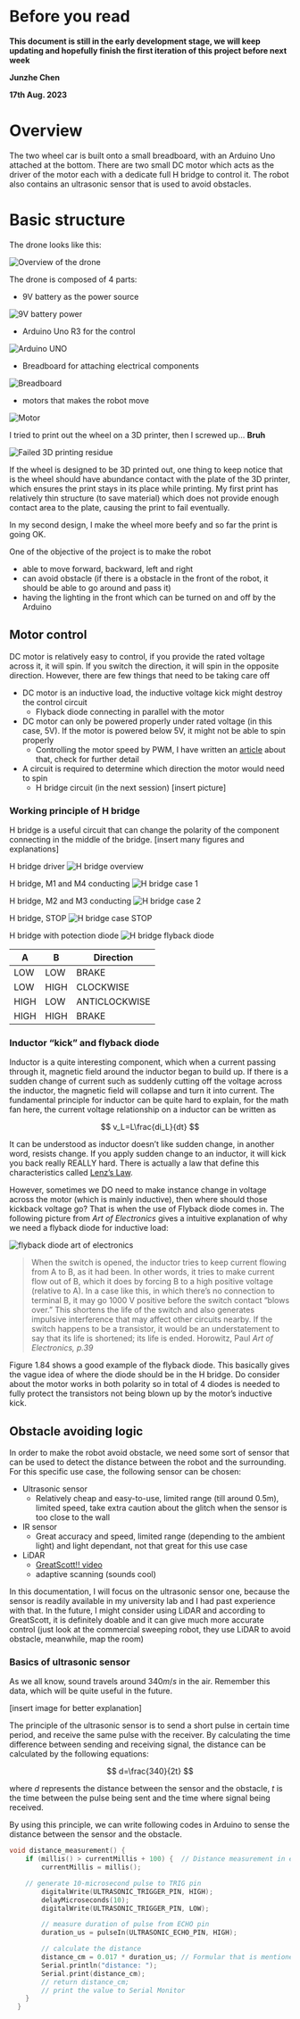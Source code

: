 # Before you read
**This document is still in the early development stage, we will keep updating and hopefully finish the first iteration of this project before next week**

**Junzhe Chen**

**17th Aug. 2023**


# Overview

The two wheel car is built onto a small breadboard, with an Arduino Uno attached at the bottom. There are two small DC motor which acts as the driver of the motor each with a dedicate full H bridge to control it. The robot also contains an ultrasonic sensor that is used to avoid obstacles. 

# Basic structure

The drone looks like this:

![Overview of the drone](https://github.com/Junzhe-Chen/Two-wheels-breadboard-drone/assets/141964509/d2e335e0-daa4-4085-9b6e-9183a21fcb0b)

The drone is composed of 4 parts:

- 9V battery as the power source

![9V battery power](https://github.com/Junzhe-Chen/Two-wheels-breadboard-drone/assets/141964509/c2495dcd-1f37-479c-8c85-64f0554d14f3)

- Arduino Uno R3 for the control

![Arduino UNO](https://github.com/Junzhe-Chen/Two-wheels-breadboard-drone/assets/141964509/cde8a05c-6a6d-4efb-8732-69b346429bc8)

- Breadboard for attaching electrical components

![Breadboard](https://github.com/Junzhe-Chen/Two-wheels-breadboard-drone/assets/141964509/cc81d78b-4a6b-4593-badd-5b5cbb51727e)

- motors that makes the robot move

![Motor](https://github.com/Junzhe-Chen/Two-wheels-breadboard-drone/assets/141964509/ec2e96c8-bb13-4be1-ae9d-b7642e728f4e)

I tried to print out the wheel on a 3D printer, then I screwed up… **Bruh**

![Failed 3D printing residue](https://github.com/Junzhe-Chen/Two-wheels-breadboard-drone/assets/141964509/ba81d655-7e75-453b-8d18-e79dcfe0618b)

If the wheel is designed to be 3D printed out, one thing to keep notice that is the wheel should have abundance contact with the plate of the 3D printer, which ensures the print stays in its place while printing. My first print has relatively thin structure (to save material) which does not provide enough contact area to the plate, causing the print to fail eventually. 

In my second design, I make the wheel more beefy and so far the print is going OK.

One of the objective of the project is to make the robot 

- able to move forward, backward, left and right
- can avoid obstacle (if there is a obstacle in the front of the robot, it should be able to go around and pass it)
- having the lighting in the front which can be turned on and off by the Arduino

## Motor control

DC motor is relatively easy to control, if you provide the rated voltage across it, it will spin. If you switch the direction, it will spin in the opposite direction. However, there are few things that need to be taking care off

- DC motor is an inductive load, the inductive voltage kick might destroy the control circuit
    - Flyback diode connecting in parallel with the motor
- DC motor can only be powered properly under rated voltage (in this case, 5V). If the motor is powered below 5V, it might not be able to spin properly
    - Controlling the motor speed by PWM, I have written an [article](https://github.com/Junzhe-Chen/PWM-Modulator-Circuit) about that, check for further detail
- A circuit is required to determine which direction the motor would need to spin
    - H bridge circuit (in the next session) [insert picture]

### Working principle of H bridge

H bridge is a useful circuit that can change the polarity of the component connecting in the middle of the bridge. [insert many figures and explanations]

H bridge driver
![H bridge overview](https://github.com/Junzhe-Chen/Two-wheels-breadboard-drone/assets/141964509/52ffa30f-411e-4416-baa6-a3185be22bc6)

H bridge, M1 and M4 conducting
![H bridge case 1](https://github.com/Junzhe-Chen/Two-wheels-breadboard-drone/assets/141964509/e42908ea-c051-4bfc-aaef-6c575560ac44)

H bridge, M2 and M3 conducting
![H bridge case 2](https://github.com/Junzhe-Chen/Two-wheels-breadboard-drone/assets/141964509/8841472c-6fc0-4e51-8571-71b0ba703bf7)

H bridge, STOP
![H bridge case STOP](https://github.com/Junzhe-Chen/Two-wheels-breadboard-drone/assets/141964509/67e44c97-c2d9-426a-9515-2d747f8d9e9d)

H bridge with potection diode
![H bridge flyback diode](https://github.com/Junzhe-Chen/Two-wheels-breadboard-drone/assets/141964509/a7cf1098-ed70-4a7f-9c05-377c38c7f392)

| A    | B    | Direction     |
|------|------|---------------|
| LOW  | LOW  | BRAKE         |
| LOW  | HIGH | CLOCKWISE     |
| HIGH | LOW  | ANTICLOCKWISE |
| HIGH | HIGH | BRAKE         |


### Inductor “kick” and flyback diode

Inductor is a quite interesting component, which when a current passing through it, magnetic field around the inductor began to build up. If there is a sudden change of current such as suddenly cutting off the voltage across the inductor, the magnetic field will collapse and turn it into current. The fundamental principle for inductor can be quite hard to explain, for the math fan here, the current voltage relationship on a inductor can be written as  

$$
v_L=L\frac{di_L}{dt}
$$

It can be understood as inductor doesn’t like sudden change, in another word, resists change. If you apply sudden change to an inductor, it will kick you back really REALLY hard. There is actually a law that define this characteristics called [Lenz’s Law](https://en.wikipedia.org/wiki/Lenz%27s_law).

However, sometimes we DO need to make instance change in voltage across the motor (which is mainly inductive), then where should those kickback voltage go? That is when the use of Flyback diode comes in. The following picture from *Art of Electronics* gives a intuitive explanation of why we need a flyback diode for inductive load:

![flyback diode art of electronics](https://github.com/Junzhe-Chen/Two-wheels-breadboard-drone/assets/141964509/25933043-e56f-4ef5-8909-7fe1270b7b2f)

> When the switch is opened, the inductor tries to keep current flowing from A to B, as it had been. In other words, it tries to make current flow out of B, which it does by forcing B to a high positive voltage (relative to A). In a case like this, in which there’s no connection to terminal B, it may go 1000 V positive before the switch contact “blows over.” This shortens the life of the switch and also generates impulsive interference that may affect other circuits nearby. If the switch happens to be a transistor, it would be an understatement to say that its life is shortened; its life is ended. Horowitz, Paul *Art of Electronics, p.39*
>

Figure 1.84 shows a good example of the flyback diode. This basically gives the vague idea of where the diode should be in the H bridge. Do consider about the motor works in both polarity so in total of 4 diodes is needed to fully protect the transistors not being blown up by the motor’s inductive kick.

## Obstacle avoiding logic

In order to make the robot avoid obstacle, we need some sort of sensor that can be used to detect the distance between the robot and the surrounding. For this specific use case, the following sensor can be chosen:

- Ultrasonic sensor
    - Relatively cheap and easy-to-use, limited range (till around 0.5m), limited speed, take extra caution about the glitch when the sensor is too close to the wall
- IR sensor
    - Great accuracy and speed, limited range (depending to the ambient light) and light dependant, not that great for this use case
- LiDAR
    - [GreatScott!! video](https://youtu.be/_--8K1BW_O4)
    - adaptive scanning (sounds cool)

In this documentation, I will focus on the ultrasonic sensor one, because the sensor is readily available in my university lab and I had past experience with that. In the future, I might consider using LiDAR and according to GreatScott, it is definitely doable and it can give much more accurate control (just look at the commercial sweeping robot, they use LiDAR to avoid obstacle, meanwhile, map the room)

### Basics of ultrasonic sensor

As we all know, sound travels around $340m/s$ in the air. Remember this data, which will be quite useful in the future.

[insert image for better explanation]

 The principle of the ultrasonic sensor is to send a short pulse in certain time period, and receive the same pulse with the receiver. By calculating the time difference between sending and receiving signal, the distance can be calculated by the following equations:

$$
d=\frac{340}{2t}
$$

where $d$ represents the distance between the sensor and the obstacle, $t$ is the time between the pulse being sent and the time where signal being received.

By using this principle, we can write following codes in Arduino to sense the distance between the sensor and the obstacle.

```c++
void distance_measurement() {
    if (millis() > currentMillis + 100) {  // Distance measurement in every 100 milliseconds
      	currentMillis = millis();

	// generate 10-microsecond pulse to TRIG pin
      	digitalWrite(ULTRASONIC_TRIGGER_PIN, HIGH);
      	delayMicroseconds(10); 
      	digitalWrite(ULTRASONIC_TRIGGER_PIN, LOW);

      	// measure duration of pulse from ECHO pin
      	duration_us = pulseIn(ULTRASONIC_ECHO_PIN, HIGH);

      	// calculate the distance
      	distance_cm = 0.017 * duration_us; // Formular that is mentioned before
      	Serial.println("distance: ");
      	Serial.print(distance_cm);
      	// return distance_cm;
      	// print the value to Serial Monitor
    }
  }
```

